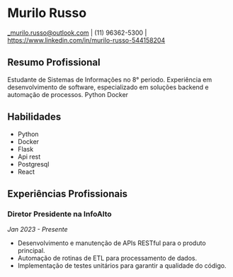 # Murilo Russo
_murilo.russo@outlook.com | (11) 96362-5300 | https://www.linkedin.com/in/murilo-russo-544158204

## Resumo Profissional
Estudante de Sistemas de Informações no 8° periodo. Experiência em desenvolvimento de software, especializado em soluções backend e automação de processos. Python Docker

## Habilidades
- Python
- Docker
- Flask
- Api rest
- Postgresql
- React

## Experiências Profissionais

### Diretor Presidente na InfoAlto
*Jan 2023 - Presente*
- Desenvolvimento e manutenção de APIs RESTful para o produto principal.
- Automação de rotinas de ETL para processamento de dados.
- Implementação de testes unitários para garantir a qualidade do código.

